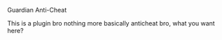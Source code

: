 Guardian Anti-Cheat

This is a plugin bro nothing more
basically anticheat bro, what you want here?
